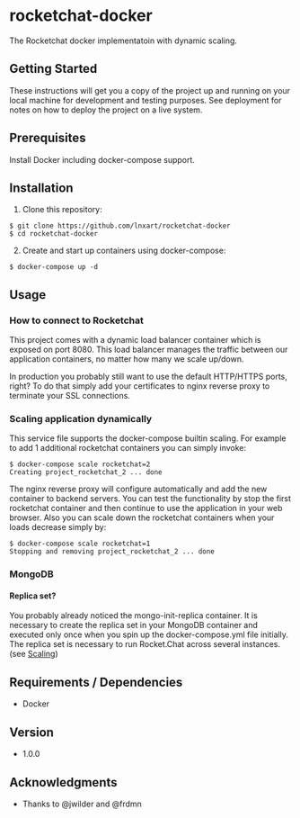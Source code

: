 # rocketchat-docker
The Rocketchat docker implementatoin with dynamic scaling.

## Getting Started

These instructions will get you a copy of the project up and running on your local machine for development and testing purposes. See deployment for notes on how to deploy the project on a live system.

## Prerequisites

Install Docker including docker-compose support.

## Installation

1. Clone this repository:
```
$ git clone https://github.com/lnxart/rocketchat-docker
$ cd rocketchat-docker
```
2. Create and start up containers using docker-compose:
```
$ docker-compose up -d
```
## Usage
### How to connect to Rocketchat

This project comes with a dynamic load balancer container which is exposed on port 8080. This load balancer manages the traffic between our application containers, no matter how many we scale up/down.

In production you probably still want to use the default HTTP/HTTPS ports, right? To do that simply add your certificates to nginx reverse proxy to terminate your SSL connections.

### Scaling application dynamically

This service file supports the docker-compose builtin scaling. For example to add 1 additional rocketchat containers you can simply invoke:
```
$ docker-compose scale rocketchat=2
Creating project_rocketchat_2 ... done
```
The nginx reverse proxy will configure automatically and add the new container to backend servers.
You can test the functionality by stop the first rocketchat container and then continue to use the application in your web browser.
Also you can scale down the rocketchat containers when your loads decrease simply by:
```
$ docker-compose scale rocketchat=1
Stopping and removing project_rocketchat_2 ... done
```
### MongoDB

#### Replica set?

You probably already noticed the mongo-init-replica container. It is necessary to create the replica set in your MongoDB container and executed only once when you spin up the docker-compose.yml file initially. The replica set is necessary to run Rocket.Chat across several instances. (see [Scaling](https://github.com/lnxart/rocketchat-docker#scaling-application-dynamically))

## Requirements / Dependencies

- Docker

## Version

- 1.0.0

## Acknowledgments

* Thanks to @jwilder and @frdmn
